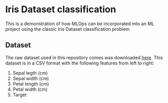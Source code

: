 # Iris Dataset classification

This is a demonstration of how MLOps can be incorporated into an ML project using the classic
Iris Dataset classification problem


## Dataset
The raw dataset used in this repository comes was downloaded [here](https://archive.ics.uci.edu/dataset/53/iris).
This dataset is in a CSV format with the following features from left to right:
1. Sepal legth (cm)
2. Sepal width (cm)
3. Petal length (cm)
4. Petal width (cm)
5. Target
